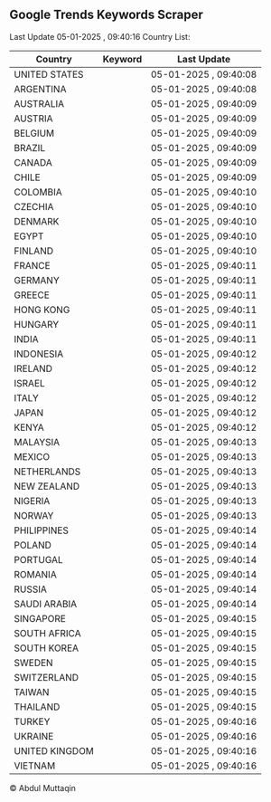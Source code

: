 
## Google Trends Keywords Scraper

Last Update 05-01-2025 , 09:40:16
Country List:

| Country | Keyword | Last Update |
| --- | --- | --- |
| UNITED STATES |  | 05-01-2025 , 09:40:08 |
| ARGENTINA |  | 05-01-2025 , 09:40:08 |
| AUSTRALIA |  | 05-01-2025 , 09:40:09 |
| AUSTRIA |  | 05-01-2025 , 09:40:09 |
| BELGIUM |  | 05-01-2025 , 09:40:09 |
| BRAZIL |  | 05-01-2025 , 09:40:09 |
| CANADA |  | 05-01-2025 , 09:40:09 |
| CHILE |  | 05-01-2025 , 09:40:09 |
| COLOMBIA |  | 05-01-2025 , 09:40:10 |
| CZECHIA |  | 05-01-2025 , 09:40:10 |
| DENMARK |  | 05-01-2025 , 09:40:10 |
| EGYPT |  | 05-01-2025 , 09:40:10 |
| FINLAND |  | 05-01-2025 , 09:40:10 |
| FRANCE |  | 05-01-2025 , 09:40:11 |
| GERMANY |  | 05-01-2025 , 09:40:11 |
| GREECE |  | 05-01-2025 , 09:40:11 |
| HONG KONG |  | 05-01-2025 , 09:40:11 |
| HUNGARY |  | 05-01-2025 , 09:40:11 |
| INDIA |  | 05-01-2025 , 09:40:11 |
| INDONESIA |  | 05-01-2025 , 09:40:12 |
| IRELAND |  | 05-01-2025 , 09:40:12 |
| ISRAEL |  | 05-01-2025 , 09:40:12 |
| ITALY |  | 05-01-2025 , 09:40:12 |
| JAPAN |  | 05-01-2025 , 09:40:12 |
| KENYA |  | 05-01-2025 , 09:40:12 |
| MALAYSIA |  | 05-01-2025 , 09:40:13 |
| MEXICO |  | 05-01-2025 , 09:40:13 |
| NETHERLANDS |  | 05-01-2025 , 09:40:13 |
| NEW ZEALAND |  | 05-01-2025 , 09:40:13 |
| NIGERIA |  | 05-01-2025 , 09:40:13 |
| NORWAY |  | 05-01-2025 , 09:40:13 |
| PHILIPPINES |  | 05-01-2025 , 09:40:14 |
| POLAND |  | 05-01-2025 , 09:40:14 |
| PORTUGAL |  | 05-01-2025 , 09:40:14 |
| ROMANIA |  | 05-01-2025 , 09:40:14 |
| RUSSIA |  | 05-01-2025 , 09:40:14 |
| SAUDI ARABIA |  | 05-01-2025 , 09:40:14 |
| SINGAPORE |  | 05-01-2025 , 09:40:15 |
| SOUTH AFRICA |  | 05-01-2025 , 09:40:15 |
| SOUTH KOREA |  | 05-01-2025 , 09:40:15 |
| SWEDEN |  | 05-01-2025 , 09:40:15 |
| SWITZERLAND |  | 05-01-2025 , 09:40:15 |
| TAIWAN |  | 05-01-2025 , 09:40:15 |
| THAILAND |  | 05-01-2025 , 09:40:15 |
| TURKEY |  | 05-01-2025 , 09:40:16 |
| UKRAINE |  | 05-01-2025 , 09:40:16 |
| UNITED KINGDOM |  | 05-01-2025 , 09:40:16 |
| VIETNAM |  | 05-01-2025 , 09:40:16 |

© Abdul Muttaqin
